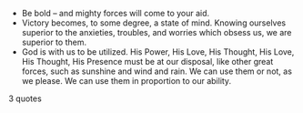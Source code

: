  - Be bold – and mighty forces will come to your aid.
 - Victory becomes, to some degree, a state of mind. Knowing ourselves superior to the anxieties, troubles, and worries which obsess us, we are superior to them.
 - God is with us to be utilized. His Power, His Love, His Thought, His Love, His Thought, His Presence must be at our disposal, like other great forces, such as sunshine and wind and rain. We can use them or not, as we please. We can use them in proportion to our ability.

3 quotes